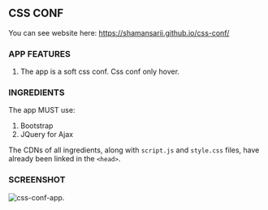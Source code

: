 CSS CONF
---------
You can see website here: https://shamansarii.github.io/css-conf/

### APP FEATURES

1. The app is a soft css conf. Css conf only hover. 

### INGREDIENTS

The app MUST use:
1. Bootstrap
2. JQuery for Ajax

The CDNs of all ingredients, along with `script.js` and `style.css` files, have already been linked in the `<head>`.
 
### SCREENSHOT

![css-conf-app](https://user-images.githubusercontent.com/46775349/55644848-83696200-57f0-11e9-8f6c-df7ee75c7ce2.png).
